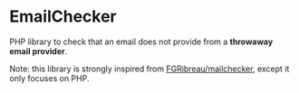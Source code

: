 # EmailChecker

PHP library to check that an email does not provide from a **throwaway email provider**.

Note: this library is strongly inspired from [FGRibreau/mailchecker](mailchecker),
except it only focuses on PHP.

[mailchecker]: https://github.com/FGRibreau/mailchecker